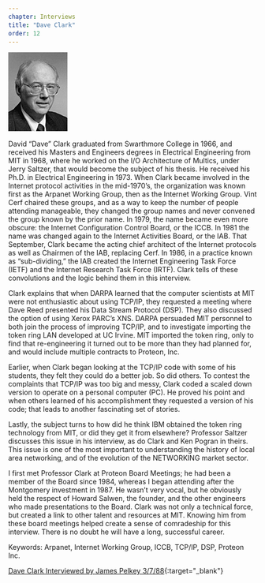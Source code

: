 ```yaml
---
chapter: Interviews
title: "Dave Clark"
order: 12
---
```


![Dave Clark](/assets/img/dave-clark-l.jpg)

David “Dave” Clark graduated from Swarthmore College in 1966, and received his Masters and Engineers degrees in Electrical Engineering from MIT in 1968, where he worked on the I/O Architecture of Multics, under Jerry Saltzer, that would become the subject of his thesis. He received his Ph.D. in Electrical Engineering in 1973. When Clark became involved in the Internet protocol activities in the mid-1970’s, the organization was known first as the Arpanet Working Group, then as the Internet Working Group. Vint Cerf chaired these groups, and as a way to keep the number of people attending manageable, they changed the group names and never convened the group known by the prior name. In 1979, the name became even more obscure: the Internet Configuration Control Board, or the ICCB. In 1981 the name was changed again to the Internet Activities Board, or the IAB. That September, Clark became the acting chief architect of the Internet protocols as well as Chairmen of the IAB, replacing Cerf. In 1986, in a practice known as “sub-dividing,” the IAB created the Internet Engineering Task Force (IETF) and the Internet Research Task Force (IRTF). Clark tells of these convolutions and the logic behind them in this interview.

Clark explains that when DARPA learned that the computer scientists at MIT were not enthusiastic about using TCP/IP, they requested a meeting where Dave Reed presented his Data Stream Protocol (DSP). They also discussed the option of using Xerox PARC’s XNS. DARPA persuaded MIT personnel to both join the process of improving TCP/IP, and to investigate importing the token ring LAN developed at UC Irvine. MIT imported the token ring, only to find that re-engineering it turned out to be more than they had planned for, and would include multiple contracts to Proteon, Inc.

Earlier, when Clark began looking at the TCP/IP code with some of his students, they felt they could do a better job. So did others. To contest the complaints that TCP/IP was too big and messy, Clark coded a scaled down version to operate on a personal computer (PC). He proved his point and when others learned of his accomplishment they requested a version of his code; that leads to another fascinating set of stories.

Lastly, the subject turns to how did he think IBM obtained the token ring technology from MIT, or did they get it from elsewhere? Professor Saltzer discusses this issue in his interview, as do Clark and Ken Pogran in theirs. This issue is one of the most important to understanding the history of local area networking, and of the evolution of the NETWORKING market sector.

I first met Professor Clark at Proteon Board Meetings; he had been a member of the Board since 1984, whereas I began attending after the Montgomery investment in 1987. He wasn’t very vocal, but he obviously held the respect of Howard Salwen, the founder, and the other engineers who made presentations to the Board. Clark was not only a technical force, but created a link to other talent and resources at MIT. Knowing him from these board meetings helped create a sense of comradeship for this interview. There is no doubt he will have a long, successful career.

Keywords: Arpanet, Internet Working Group, ICCB, TCP/IP, DSP, Proteon Inc.

[Dave Clark Interviewed by James Pelkey 3/7/88](https://archive.computerhistory.org/resources/access/text/2018/02/102738738-05-01-acc.pdf){:target="_blank"}
